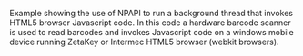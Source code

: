 Example showing the use of NPAPI to run a background thread that invokes HTML5 browser Javascript code. In this code a hardware barcode scanner is used to read barcodes and invokes Javascript code on a windows mobile device running ZetaKey or Intermec HTML5 browser (webkit browsers).